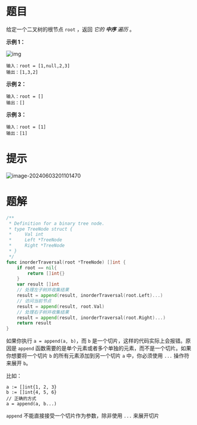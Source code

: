 # 题目

给定一个二叉树的根节点 `root` ，返回 *它的 **中序** 遍历* 。

 

**示例 1：**

![img](https://s2.loli.net/2024/06/03/b5tNKR2IucTFvaJ.jpg)

```
输入：root = [1,null,2,3]
输出：[1,3,2]
```

**示例 2：**

```
输入：root = []
输出：[]
```

**示例 3：**

```
输入：root = [1]
输出：[1]
```



# 提示

![image-20240603201101470](https://s2.loli.net/2024/06/03/2kEQiYlyGoRbZ7r.png)



# 题解

```go
/**
 * Definition for a binary tree node.
 * type TreeNode struct {
 *     Val int
 *     Left *TreeNode
 *     Right *TreeNode
 * }
 */
func inorderTraversal(root *TreeNode) []int {
    if root == nil{
        return []int{}
    }
    var result []int
    // 处理左子树并收集结果
    result = append(result, inorderTraversal(root.Left)...)
    // 访问当前节点
    result = append(result, root.Val)
    // 处理右子树并收集结果
    result = append(result, inorderTraversal(root.Right)...)
    return result
}
```



如果你执行 `a = append(a, b)`，而 `b` 是一个切片，这样的代码实际上会报错。原因是 `append` 函数需要的是单个元素或者多个单独的元素，而不是一个切片。如果你想要将一个切片 `b` 的所有元素添加到另一个切片 `a` 中，你必须使用 `...` 操作符来展开 `b`。

比如：

```
a := []int{1, 2, 3}
b := []int{4, 5, 6}
// 正确的方式
a = append(a, b...)
```

`append` 不能直接接受一个切片作为参数，除非使用 `...` 来展开切片